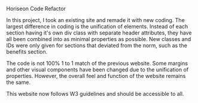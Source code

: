 Horiseon Code Refactor

In this project, I took an existing site and remade it with new coding. The largest difference in coding is the unification of elements. Instead of each section having it's own div class with separate header attributes, they have all been combined into as minimal properties as possible. New classes and IDs were only given for sections that deviated from the norm, such as the benefits section.

The code is not 100% 1 to 1 match of the previous website. Some margins and other visual components have been changed due to the unification of properties. However, the overall feel and function of the website remains the same.

This website now follows W3 guidelines and should be accessible to all.